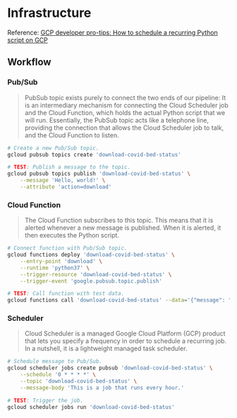 # Infrastructure


Reference: [GCP developer pro-tips: How to schedule a recurring Python script on GCP](https://cloud.google.com/blog/products/application-development/how-to-schedule-a-recurring-python-script-on-gcp)



## Workflow


### Pub/Sub

> PubSub topic exists purely to connect the two ends of our pipeline: It is an intermediary mechanism for connecting the Cloud Scheduler job and the Cloud Function, which holds the actual Python script that we will run. Essentially, the PubSub topic acts like a telephone line, providing the connection that allows the Cloud Scheduler job to talk, and the Cloud Function to listen.

```bash
# Create a new Pub/Sub topic.
gcloud pubsub topics create 'download-covid-bed-status'

# TEST: Publish a message to the topic.
gcloud pubsub topics publish 'download-covid-bed-status' \
    --message 'Hello, world!' \
    --attribute 'action=download'
```


### Cloud Function

> The Cloud Function subscribes to this topic. This means that it is alerted whenever a new message is published. When it is alerted, it then executes the Python script.

```bash
# Connect function with Pub/Sub topic.
gcloud functions deploy 'download-covid-bed-status' \
    --entry-point 'download' \
    --runtime 'python37' \
    --trigger-resource 'download-covid-bed-status' \
    --trigger-event 'google.pubsub.topic.publish'

# TEST: Call function with test data.
gcloud functions call 'download-covid-bed-status' --data='{"message": "Hello, world!"}'
```


### Scheduler

> Cloud Scheduler is a managed Google Cloud Platform (GCP) product that lets you specify a frequency in order to schedule a recurring job. In a nutshell, it is a lightweight managed task scheduler.

```bash
# Schedule message to Pub/Sub.
gcloud scheduler jobs create pubsub 'download-covid-bed-status' \
    --schedule '0 * * * *' \
    --topic 'download-covid-bed-status' \
    --message-body 'This is a job that runs every hour.'

# TEST: Trigger the job.
gcloud scheduler jobs run 'download-covid-bed-status'
```
